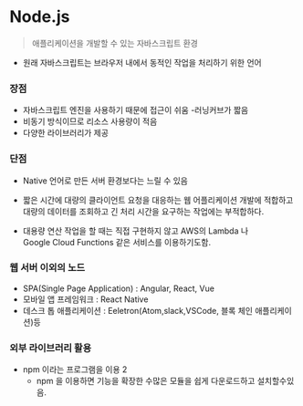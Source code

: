 # Node.js
> 애플리케이션을 개발할 수 있는 자바스크립트 환경 
- 원래 자바스크립트는 브라우저 내에서 동적인 작업을 처리하기 위한 언어

### 장점 

- 자바스크립트 엔진을 사용하기 때문에 접근이 쉬움 -러닝커브가 짧음
- 비동기 방식이므로 리소스 사용량이 적음
- 다양한 라이브러리가 제공

### 단점
- Native 언어로 만든 서버 환경보다는 느릴 수 있음
- 짧은 시간에 대량의 클라이언트 요청을 대응하는 웹 어플리케이션 개발에 적합하고 <br/>
 대량의 데이터를 조회하고 긴 처리 시간을 요구하는 작업에는 부적합하다.

- 대용량 연산 작업을 할 때는 직접 구현하지 않고 AWS의 Lambda 나<br/> Google Cloud Functions 같은 서비스를 이용하기도함.


### 웹 서버 이외의 노드 
- SPA(Single Page Application) : Angular, React, Vue
- 모바일 앱 프레임워크 : React Native
- 데스크 톱 애플리케이션 : Eeletron(Atom,slack,VSCode, 블록 체인 애플리케이션)등

### 외부 라이브러리 활용 
- npm 이라는 프로그램을 이용 2
    - npm 을 이용하면 기능을 확장한 수많은 모듈을 쉽게 다운로드하고 설치할수있음.